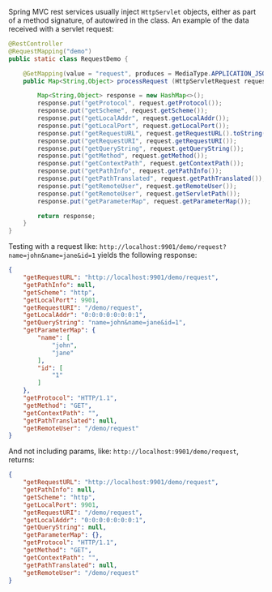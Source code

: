 Spring MVC rest services usually inject `HttpServlet` objects, either as part of a method signature, of autowired in the class. An example of the data received with a servlet request:

```java
@RestController
@RequestMapping("demo")
public static class RequestDemo {

    @GetMapping(value = "request", produces = MediaType.APPLICATION_JSON_VALUE)
    public Map<String,Object> processRequest (HttpServletRequest request) {

        Map<String,Object> response = new HashMap<>();
        response.put("getProtocol", request.getProtocol());
        response.put("getScheme", request.getScheme());
        response.put("getLocalAddr", request.getLocalAddr());
        response.put("getLocalPort", request.getLocalPort());
        response.put("getRequestURL", request.getRequestURL().toString());
        response.put("getRequestURI", request.getRequestURI());
        response.put("getQueryString", request.getQueryString());
        response.put("getMethod", request.getMethod());
        response.put("getContextPath", request.getContextPath());
        response.put("getPathInfo", request.getPathInfo());
        response.put("getPathTranslated", request.getPathTranslated());
        response.put("getRemoteUser", request.getRemoteUser());
        response.put("getRemoteUser", request.getServletPath());
        response.put("getParameterMap", request.getParameterMap());

        return response;
    }
}
```

Testing with a request like: `http://localhost:9901/demo/request?name=john&name=jane&id=1` yields the following response:

```json
{
    "getRequestURL": "http://localhost:9901/demo/request",
    "getPathInfo": null,
    "getScheme": "http",
    "getLocalPort": 9901,
    "getRequestURI": "/demo/request",
    "getLocalAddr": "0:0:0:0:0:0:0:1",
    "getQueryString": "name=john&name=jane&id=1",
    "getParameterMap": {
        "name": [
            "john",
            "jane"
        ],
        "id": [
            "1"
        ]
    },
    "getProtocol": "HTTP/1.1",
    "getMethod": "GET",
    "getContextPath": "",
    "getPathTranslated": null,
    "getRemoteUser": "/demo/request"
}
```

And not including params, like: `http://localhost:9901/demo/request`, returns:

```json
{
    "getRequestURL": "http://localhost:9901/demo/request",
    "getPathInfo": null,
    "getScheme": "http",
    "getLocalPort": 9901,
    "getRequestURI": "/demo/request",
    "getLocalAddr": "0:0:0:0:0:0:0:1",
    "getQueryString": null,
    "getParameterMap": {},
    "getProtocol": "HTTP/1.1",
    "getMethod": "GET",
    "getContextPath": "",
    "getPathTranslated": null,
    "getRemoteUser": "/demo/request"
}
```